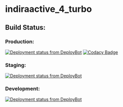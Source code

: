 # indiraactive_4_turbo

## **Build Status:**  
### Production:  
[![Deployment status from DeployBot](https://indiraactive.deploybot.com/badge/23779030063465/113775.svg)](http://deploybot.com)
[![Codacy Badge](https://api.codacy.com/project/badge/Grade/8bf48b424964443bab3767bd00236fb3)](https://www.codacy.com?utm_source=github.com&amp;utm_medium=referral&amp;utm_content=indira-active/indiraactive-backend&amp;utm_campaign=Badge_Grade)

### Staging:  
[![Deployment status from DeployBot](https://indiraactive.deploybot.com/badge/56046448101544/113776.svg)](http://deploybot.com) 

### Development:  
[![Deployment status from DeployBot](https://indiraactive.deploybot.com/badge/88313866139623/113895.svg)](http://deploybot.com)

